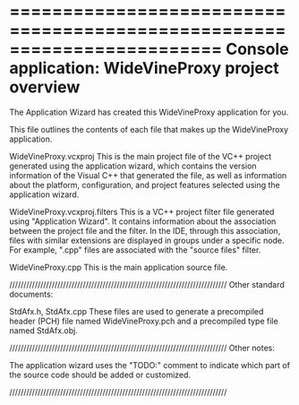 ========================================================================
    Console application: WideVineProxy project overview
========================================================================

The Application Wizard has created this WideVineProxy application for you.

This file outlines the contents of each file that makes up the WideVineProxy application.


WideVineProxy.vcxproj
    This is the main project file of the VC++ project generated using the application wizard, which contains the version information of the Visual C++ that generated the file, as well as information about the platform, configuration, and project features selected using the application wizard.

WideVineProxy.vcxproj.filters
    This is a VC++ project filter file generated using "Application Wizard". It contains information about the association between the project file and the filter. In the IDE, through this association, files with similar extensions are displayed in groups under a specific node. For example, ".cpp" files are associated with the "source files" filter.

WideVineProxy.cpp
    This is the main application source file.

/////////////////////////////////////////////////////////////////////////////
Other standard documents:

StdAfx.h, StdAfx.cpp
    These files are used to generate a precompiled header (PCH) file named WideVineProxy.pch and a precompiled type file named StdAfx.obj.

/////////////////////////////////////////////////////////////////////////////
Other notes:

The application wizard uses the "TODO:" comment to indicate which part of the source code should be added or customized.

/////////////////////////////////////////////////////////////////////////////
